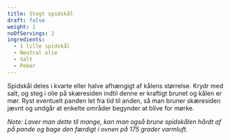 ```yaml
---
title: Stegt spidskål
draft: false
weight: 1
noOfServings: 2
ingredients:
  - 1 lille spidskål
  - Neutral olie
  - Salt
  - Peber
---
```


Spidskål deles i kvarte eller halve afhængigt af kålens størrelse. Krydr
med salt, og steg i olie på skæresiden indtil denne er kraftigt brunet
og kålen er mør. Ryst eventuelt panden let fra tid til anden, så man
bruner skæresiden jævnt og undgår at enkelte områder begynder at blive
for mørke.

*Note: Laver man dette til mange, kan man også brune spidskålen hårdt af
på pande og bage den færdigt i ovnen på 175 grader varmluft.*

